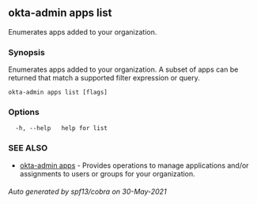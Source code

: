 ## okta-admin apps list

Enumerates apps added to your organization.

### Synopsis

Enumerates apps added to your organization. A subset of apps can be returned that match a supported filter expression or query.

```
okta-admin apps list [flags]
```

### Options

```
  -h, --help   help for list
```

### SEE ALSO

* [okta-admin apps](okta-admin_apps.md)	 - Provides operations to manage applications and/or assignments to users or groups for your organization.

###### Auto generated by spf13/cobra on 30-May-2021

